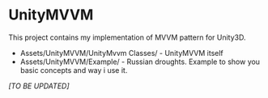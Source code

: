 # UnityMVVM

This project contains my implementation of MVVM pattern for Unity3D. 

* Assets/UnityMVVM/UnityMvvm Classes/ - UnityMVVM itself
* Assets/UnityMVVM/Example/ - Russian droughts. Example to show you basic concepts and way i use it.

_[TO BE UPDATED]_
